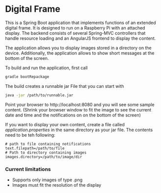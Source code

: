 # Digital Frame

This is a Spring Boot application that implements functions of an extended digital frame. It is designed to run on a Raspberry Pi with an attached display. The backend consists of several Spring-MVC controllers that handle resource loading and an AngularJS frontend to display the content.

The application allows you to display images stored in a directory on the device. Additionally, the application allows to show short messages at the bottom of the screen. 

To build and run the application, first call

```sh
gradle bootRepackage
```
The build creates a runnable jar File that you can start with
```sh
java -jar /path/to/runnable.jar
```
Point your browser to http://localhost:8080 and you will see some sample content. (Shrink your browser window to fit the image to see the current date and time and the notifications on on the bottom of the screen)

If you want to display your own content, create a file called *application.properties* in the same directory as your jar file. The contents need to be teh following:

```dosini
# path to file containing notifications
text.filepath=/path/to/file
# Path to directory containing images
images.directory=/path/to/image/dir
```

### Current limitations
 * Supports only images of type .png
 * Images must fit the resolution of the display